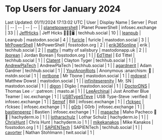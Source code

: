 # Top Users for January 2024
Last Updated: 01/11/2024 17:13:02 UTC
| User | Display Name | Server | Post |
| -- | -- | -- | -- |
| [planetpowershell](https://infosec.exchange/@planetpowershell) | Planet PowerShell | infosec.exchange | 33 |
| [JeffHicks](https://techhub.social/@JeffHicks) | Jeff Hicks 🐶🎼🍷🖥️ | techhub.social | 10 |
| [leanpub](https://mastodon.social/@leanpub) | Leanpub | mastodon.social | 4 |
| [furicle](https://mastodon.social/@furicle) | furicle | mastodon.social | 3 |
| [MrPowerShell](https://fosstodon.org/@MrPowerShell) | MrPowerShell | fosstodon.org | 2 |
| [erik365online](https://techhub.social/@erik365online) | erik | techhub.social | 2 |
| [matty](https://mastodonapp.uk/@matty) | matty of salisbury | mastodonapp.uk | 2 |
| [jborean](https://fosstodon.org/@jborean) | Jordan Borean | fosstodon.org | 1 |
| [EdTittel](https://techhub.social/@EdTittel) | Ed Tittel | techhub.social | 1 |
| [Clatent](https://techhub.social/@Clatent) | Clayton Tyger | techhub.social | 1 |
| [AndrewPlaTech](https://techhub.social/@AndrewPlaTech) | AndrewPlaTech | techhub.social | 1 |
| [agardnerit](https://techhub.social/@agardnerit) | Adam Gardner | techhub.social | 1 |
| [YourAnonRiots](https://mstdn.social/@YourAnonRiots) | Anonymous  :anarchism: 🏴 | mstdn.social | 1 |
| [mrtbone](https://mastodon.social/@mrtbone) | Mr Tbone | mastodon.social | 1 |
| [mdowst](https://mastodon.social/@mdowst) | Matthew Dowst | mastodon.social | 1 |
| [infiniteserenity](https://mastodon.social/@infiniteserenity) | Mr. SN | mastodon.social | 1 |
| [digon](https://mastodon.social/@digon) | Digão | mastodon.social | 1 |
| [DoctorDNS](https://masto.ai/@DoctorDNS) | Thomas Lee ✅ :patreon: | masto.ai | 1 |
| [LeeArchinal](https://ioc.exchange/@LeeArchinal) | Just Another Blue Teamer | ioc.exchange | 1 |
| [USBTypeSTeve](https://infosec.exchange/@USBTypeSTeve) | USB Type-Steve :verified: | infosec.exchange | 1 |
| [Sempf](https://infosec.exchange/@Sempf) | Bill | infosec.exchange | 1 |
| [r1cksec](https://infosec.exchange/@r1cksec) | r1cksec | infosec.exchange | 1 |
| [g0rb](https://infosec.exchange/@g0rb) | G0rb | infosec.exchange | 1 |
| [bastienperez](https://infosec.exchange/@bastienperez) | Bastien | infosec.exchange | 1 |
| [mapache](https://hachyderm.io/@mapache) | Maho Pacheco 🦝🍻 | hachyderm.io | 1 |
| [lotharschulz](https://hachyderm.io/@lotharschulz) | Lothar Schulz | hachyderm.io | 1 |
| [ChrisHunt](https://hachyderm.io/@ChrisHunt) | Chris Hunt | hachyderm.io | 1 |
| [mikekanakos](https://fosstodon.org/@mikekanakos) | Mike Kanakos | fosstodon.org | 1 |
| [SAPIENTech](https://techhub.social/@SAPIENTech) | SAPIENTech | techhub.social | 1 |
| [cavorter](https://twit.social/@cavorter) | Nathan Stohlmann | twit.social | 1 |
